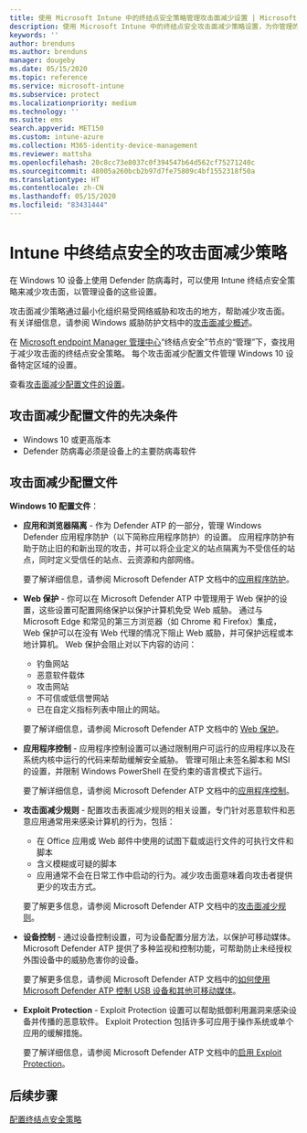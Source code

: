 ```yaml
---
title: 使用 Microsoft Intune 中的终结点安全策略管理攻击面减少设置 | Microsoft Docs
description: 使用 Microsoft Intune 中的终结点安全攻击面减少策略设置，为你管理的设备配置和部署策略
keywords: ''
author: brenduns
ms.author: brenduns
manager: dougeby
ms.date: 05/15/2020
ms.topic: reference
ms.service: microsoft-intune
ms.subservice: protect
ms.localizationpriority: medium
ms.technology: ''
ms.suite: ems
search.appverid: MET150
ms.custom: intune-azure
ms.collection: M365-identity-device-management
ms.reviewer: mattsha
ms.openlocfilehash: 20c8cc73e8037c0f394547b64d562cf75271240c
ms.sourcegitcommit: 48005a260bcb2b97d7fe75809c4bf1552318f50a
ms.translationtype: HT
ms.contentlocale: zh-CN
ms.lasthandoff: 05/15/2020
ms.locfileid: "83431444"
---
```

# <a name="attack-surface-reduction-policy-for-endpoint-security-in-intune"></a>Intune 中终结点安全的攻击面减少策略

在 Windows 10 设备上使用 Defender 防病毒时，可以使用 Intune 终结点安全策略来减少攻击面，以管理设备的这些设置。

攻击面减少策略通过最小化组织易受网络威胁和攻击的地方，帮助减少攻击面。 有关详细信息，请参阅 Windows 威胁防护文档中的[攻击面减少概述]( https://docs.microsoft.com/windows/security/threat-protection/microsoft-defender-atp/overview-attack-surface-reduction)。

在 [Microsoft endpoint Manager 管理中心](https://go.microsoft.com/fwlink/?linkid=2109431)“终结点安全”节点的“管理”下，查找用于减少攻击面的终结点安全策略。 每个攻击面减少配置文件管理 Windows 10 设备特定区域的设置。

查看[攻击面减少配置文件的设置](../protect/endpoint-security-asr-profile-settings.md)。

## <a name="prerequisites-for-attack-surface-reduction-profiles"></a>攻击面减少配置文件的先决条件

- Windows 10 或更高版本
- Defender 防病毒必须是设备上的主要防病毒软件

## <a name="attack-surface-reduction-profiles"></a>攻击面减少配置文件

**Windows 10 配置文件**：

- **应用和浏览器隔离** - 作为 Defender ATP 的一部分，管理 Windows Defender 应用程序防护（以下简称应用程序防护）的设置。 应用程序防护有助于防止旧的和新出现的攻击，并可以将企业定义的站点隔离为不受信任的站点，同时定义受信任的站点、云资源和内部网络。

  要了解详细信息，请参阅 Microsoft Defender ATP 文档中的[应用程序防护](https://docs.microsoft.com/windows/security/threat-protection/windows-defender-application-guard/wd-app-guard-overview)。

- **Web 保护** - 你可以在 Microsoft Defender ATP 中管理用于 Web 保护的设置，这些设置可配置网络保护以保护计算机免受 Web 威胁。 通过与 Microsoft Edge 和常见的第三方浏览器（如 Chrome 和 Firefox）集成，Web 保护可以在没有 Web 代理的情况下阻止 Web 威胁，并可保护远程或本地计算机。 Web 保护会阻止对以下内容的访问：
  - 钓鱼网站
  - 恶意软件载体
  - 攻击网站
  - 不可信或低信誉网站
  - 已在自定义指标列表中阻止的网站。

  要了解详细信息，请参阅 Microsoft Defender ATP 文档中的 [Web 保护](https://docs.microsoft.com/windows/security/threat-protection/microsoft-defender-atp/web-protection-overview)。

- **应用程序控制** - 应用程序控制设置可以通过限制用户可运行的应用程序以及在系统内核中运行的代码来帮助缓解安全威胁。 管理可阻止未签名脚本和 MSI 的设置，并限制 Windows PowerShell 在受约束的语言模式下运行。

  要了解详细信息，请参阅 Microsoft Defender ATP 文档中的[应用程序控制](https://docs.microsoft.com/windows/security/threat-protection/windows-defender-application-control/windows-defender-application-control)。

- **攻击面减少规则** - 配置攻击表面减少规则的相关设置，专门针对恶意软件和恶意应用通常用来感染计算机的行为，包括：
  - 在 Office 应用或 Web 邮件中使用的试图下载或运行文件的可执行文件和脚本
  - 含义模糊或可疑的脚本
  - 应用通常不会在日常工作中启动的行为。减少攻击面意味着向攻击者提供更少的攻击方式。

  要了解更多信息，请参阅 Microsoft Defender ATP 文档中的[攻击面减少规则](https://docs.microsoft.com/windows/security/threat-protection/microsoft-defender-atp/attack-surface-reduction)。

- **设备控制** - 通过设备控制设置，可为设备配置分层方法，以保护可移动媒体。 Microsoft Defender ATP 提供了多种监视和控制功能，可帮助防止未经授权外围设备中的威胁危害你的设备。

  要了解更多信息，请参阅 Microsoft Defender ATP 文档中的[如何使用 Microsoft Defender ATP 控制 USB 设备和其他可移动媒体](https://docs.microsoft.com/windows/security/threat-protection/device-control/control-usb-devices-using-intune)。

- **Exploit Protection** - Exploit Protection 设置可以帮助抵御利用漏洞来感染设备并传播的恶意软件。 Exploit Protection 包括许多可应用于操作系统或单个应用的缓解措施。

  要了解详细信息，请参阅 Microsoft Defender ATP 文档中的[启用 Exploit Protection](https://docs.microsoft.com/windows/security/threat-protection/microsoft-defender-atp/enable-exploit-protection)。

## <a name="next-steps"></a>后续步骤

[配置终结点安全策略](../protect/endpoint-security-policy.md#create-an-endpoint-security-policy)
